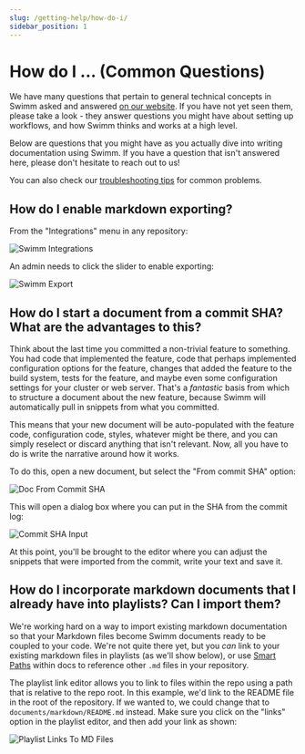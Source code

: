```yaml
---
slug: /getting-help/how-do-i/
sidebar_position: 1
---
```


# How do I ... (Common Questions)

We have many questions that pertain to general technical concepts in Swimm asked and answered [on our website](https://swimm.io/blog/get-started-with-swimm-most-frequently-asked/). If you have not yet seen them, please take a look - they answer questions you might have about setting up workflows, and how Swimm thinks and works at a high level. 

Below are questions that you might have as you actually dive into writing documentation using Swimm. If you have a question that isn't answered here, please don't hesitate to reach out to us!

You can also check our [troubleshooting tips](../faq/) for common problems.

## How do I enable markdown exporting?

From the "Integrations" menu in any repository:

![Swimm Integrations](/img/desktop/integrations.png "Integrations Menu")

An admin needs to click the slider to enable exporting:

![Swimm Export](/img/desktop/enable-export.png "Enable Export")

## How do I start a document from a commit SHA? What are the advantages to this?

Think about the last time you committed a non-trivial feature to something. You had code that implemented the feature, code that perhaps implemented configuration options for the feature, changes that added the feature to the build system, tests for the feature, and maybe even some configuration settings for your cluster or web server. That's a _fantastic_ basis from which to structure a document about the new feature, because Swimm will automatically pull in snippets from what you committed.

This means that your new document will be auto-populated with the feature code, configuration code, styles, whatever might be there, and you can simply reselect or discard anything that isn't relevant. Now, all you have to do is write the narrative around how it works.

To do this, open a new document, but select the "From commit SHA" option:

![Doc From Commit SHA](/img/desktop/doc-from-commit-sha.png "Choose the circled option to create a doc from a commit SHA")

This will open a dialog box where you can put in the SHA from the commit log:

![Commit SHA Input](/img/desktop/commit-sha-entry.png "Enter the commit SHA here")

At this point, you'll be brought to the editor where you can adjust the snippets that were imported from the commit, write your text and save it. 

## How do I incorporate markdown documents that I already have into playlists? Can I import them?

We're working hard on a way to import existing markdown documentation so that your Markdown files become Swimm documents ready to be coupled to your code. We're not quite there yet, but you _can_ link to your existing markdown files in playlists (as we'll show below), or use [Smart Paths](../../workflow/smart-text) within docs to reference other `.md` files in your repository.

The playlist link editor allows you to link to files within the repo using a path that is relative to the repo root. In this example, we'd link to the README file in the root of the repository. If we wanted to, we could change that to `documents/markdown/README.md` instead. Make sure you click on the "links" option in the playlist editor, and then add your link as shown:

![Playlist Links To MD Files](/img/desktop/playlist-import-markdown.png "Playlist Links")

